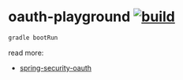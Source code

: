 # oauth-playground [![build](https://travis-ci.org/daggerok/oauth-playground.svg?branch=master)](https://travis-ci.org/daggerok/oauth-playground)

```bash
gradle bootRun
```

read more:
- [spring-security-oauth](https://projects.spring.io/spring-security-oauth/)
